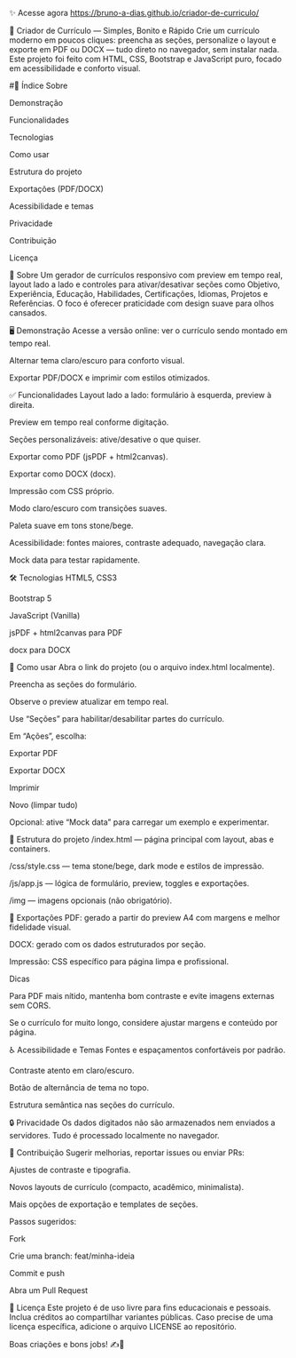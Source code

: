 ✨ Acesse agora
https://bruno-a-dias.github.io/criador-de-curriculo/

🧩 Criador de Currículo — Simples, Bonito e Rápido
Crie um currículo moderno em poucos cliques: preencha as seções, personalize o layout e exporte em PDF ou DOCX — tudo direto no navegador, sem instalar nada. Este projeto foi feito com HTML, CSS, Bootstrap e JavaScript puro, focado em acessibilidade e conforto visual.

#🧭 Índice
Sobre

Demonstração

Funcionalidades

Tecnologias

Como usar

Estrutura do projeto

Exportações (PDF/DOCX)

Acessibilidade e temas

Privacidade

Contribuição

Licença

📖 Sobre
Um gerador de currículos responsivo com preview em tempo real, layout lado a lado e controles para ativar/desativar seções como Objetivo, Experiência, Educação, Habilidades, Certificações, Idiomas, Projetos e Referências. O foco é oferecer praticidade com design suave para olhos cansados.

🖥️ Demonstração
Acesse a versão online: ver o currículo sendo montado em tempo real.

Alternar tema claro/escuro para conforto visual.

Exportar PDF/DOCX e imprimir com estilos otimizados.

✅ Funcionalidades
Layout lado a lado: formulário à esquerda, preview à direita.

Preview em tempo real conforme digitação.

Seções personalizáveis: ative/desative o que quiser.

Exportar como PDF (jsPDF + html2canvas).

Exportar como DOCX (docx).

Impressão com CSS próprio.

Modo claro/escuro com transições suaves.

Paleta suave em tons stone/bege.

Acessibilidade: fontes maiores, contraste adequado, navegação clara.

Mock data para testar rapidamente.

🛠️ Tecnologias
HTML5, CSS3

Bootstrap 5

JavaScript (Vanilla)

jsPDF + html2canvas para PDF

docx para DOCX

🚀 Como usar
Abra o link do projeto (ou o arquivo index.html localmente).

Preencha as seções do formulário.

Observe o preview atualizar em tempo real.

Use “Seções” para habilitar/desabilitar partes do currículo.

Em “Ações”, escolha:

Exportar PDF

Exportar DOCX

Imprimir

Novo (limpar tudo)

Opcional: ative “Mock data” para carregar um exemplo e experimentar.

📂 Estrutura do projeto
/index.html — página principal com layout, abas e containers.

/css/style.css — tema stone/bege, dark mode e estilos de impressão.

/js/app.js — lógica de formulário, preview, toggles e exportações.

/img — imagens opcionais (não obrigatório).

📄 Exportações
PDF: gerado a partir do preview A4 com margens e melhor fidelidade visual.

DOCX: gerado com os dados estruturados por seção.

Impressão: CSS específico para página limpa e profissional.

Dicas

Para PDF mais nítido, mantenha bom contraste e evite imagens externas sem CORS.

Se o currículo for muito longo, considere ajustar margens e conteúdo por página.

♿ Acessibilidade e Temas
Fontes e espaçamentos confortáveis por padrão.

Contraste atento em claro/escuro.

Botão de alternância de tema no topo.

Estrutura semântica nas seções do currículo.

🔒 Privacidade
Os dados digitados não são armazenados nem enviados a servidores. Tudo é processado localmente no navegador.

🤝 Contribuição
Sugerir melhorias, reportar issues ou enviar PRs:

Ajustes de contraste e tipografia.

Novos layouts de currículo (compacto, acadêmico, minimalista).

Mais opções de exportação e templates de seções.

Passos sugeridos:

Fork

Crie uma branch: feat/minha-ideia

Commit e push

Abra um Pull Request

📜 Licença
Este projeto é de uso livre para fins educacionais e pessoais. Inclua créditos ao compartilhar variantes públicas. Caso precise de uma licença específica, adicione o arquivo LICENSE ao repositório.

Boas criações e bons jobs! ✍️📄